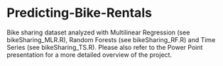 # Predicting-Bike-Rentals

Bike sharing dataset analyzed with Multilinear Regression (see bikeSharing_MLR.R), Random Forests (see bikeSharing_RF.R) 
and Time Series (see bikeSharing_TS.R). Please also refer to the Power Point presentation for a more detailed overview of the project.
